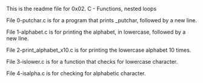 This is the readme file for 0x02. C - Functions, nested loops

File 0-putchar.c is for a program that prints _putchar, followed by a new line.

File 1-alphabet.c is for printing the alphabet, in lowercase, followed by a new line.

File 2-print_alphabet_x10.c is for printing the lowercase alphabet 10 times.

File 3-islower.c is for a function that checks for lowercase character.

File 4-isalpha.c is for checking for alphabetic character.

